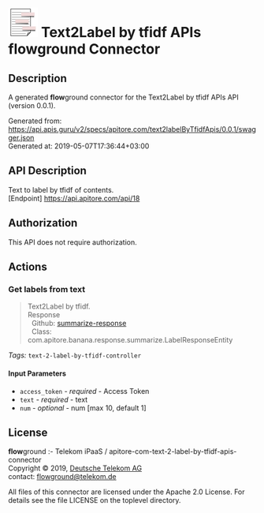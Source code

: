 # ![LOGO](logo.png) Text2Label by tfidf APIs **flow**ground Connector

## Description

A generated **flow**ground connector for the Text2Label by tfidf APIs API (version 0.0.1).

Generated from: https://api.apis.guru/v2/specs/apitore.com/text2labelByTfidfApis/0.0.1/swagger.json<br/>
Generated at: 2019-05-07T17:36:44+03:00

## API Description

Text to label by tfidf of contents.<BR />[Endpoint] https://api.apitore.com/api/18

## Authorization

This API does not require authorization.

## Actions

### Get labels from text

> Text2Label by tfidf.<BR />Response<BR />&nbsp; Github: <a href="https://github.com/keigohtr/apitore-response-parent/tree/master/summarize-response">summarize-response</a><BR />&nbsp; Class: com.apitore.banana.response.summarize.LabelResponseEntity<BR />

*Tags:* `text-2-label-by-tfidf-controller`

#### Input Parameters
* `access_token` - _required_ - Access Token
* `text` - _required_ - text
* `num` - _optional_ - num [max 10, default 1]

## License

**flow**ground :- Telekom iPaaS / apitore-com-text-2-label-by-tfidf-apis-connector<br/>
Copyright © 2019, [Deutsche Telekom AG](https://www.telekom.de)<br/>
contact: flowground@telekom.de

All files of this connector are licensed under the Apache 2.0 License. For details
see the file LICENSE on the toplevel directory.
